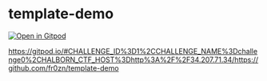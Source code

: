 # template-demo

[![Open in Gitpod](https://gitpod.io/button/open-in-gitpod.svg)](https://gitpod.io/from-referrer/)


https://gitpod.io/#CHALLENGE_ID%3D1%2CCHALLENGE_NAME%3Dchallenge0%2CHALBORN_CTF_HOST%3Dhttp%3A%2F%2F34.207.71.34/https://github.com/fr0zn/template-demo
